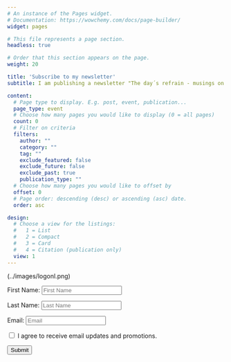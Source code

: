 ```yaml
---
# An instance of the Pages widget.
# Documentation: https://wowchemy.com/docs/page-builder/
widget: pages

# This file represents a page section.
headless: true

# Order that this section appears on the page.
weight: 20

title: 'Subscribe to my newsletter'
subtitle: I am publishing a newsletter "The day´s refrain - musings on digital education" every 3 - 4 weeks. You can subscribe here.

content:
  # Page type to display. E.g. post, event, publication...
  page_type: event
  # Choose how many pages you would like to display (0 = all pages)
  count: 0
  # Filter on criteria
  filters:
    author: ""
    category: ""
    tag: ""
    exclude_featured: false
    exclude_future: false
    exclude_past: true
    publication_type: ""
  # Choose how many pages you would like to offset by
  offset: 0
  # Page order: descending (desc) or ascending (asc) date.
  order: asc

design:
  # Choose a view for the listings:
  #   1 = List
  #   2 = Compact
  #   3 = Card
  #   4 = Citation (publication only)
  view: 1
---
```

(../images/logonl.png)

<form method="post" action="https://sendfox.com/form/1dr8zj/m2q2v6" class="sendfox-form" id="m2q2v6" data-async="true" data-recaptcha="true">
<p><label for="sendfox_form_name">First Name: </label><input type="text" id="sendfox_form_name" placeholder="First Name" name="first_name" required /></p>
<p><label for="sendfox_form_last_name">Last Name: </label><input type="text" id="sendfox_form_last_name" placeholder="Last Name" name="last_name" required /></p>
<p><label for="sendfox_form_email">Email: </label><input type="email" id="sendfox_form_email" placeholder="Email" name="email" required /></p>
<p><label><input type="checkbox" name="gdpr" value="1" required /> I agree to receive email updates and promotions.</label></p>
<!-- no botz please -->
<div style="position: absolute; left: -5000px;" aria-hidden="true"><input type="text" name="a_password" tabindex="-1" value="" autocomplete="off" /></div>
<p><button type="submit">Submit</button></p>
</form>
<script src="https://sendfox.com/js/form.js"></script>